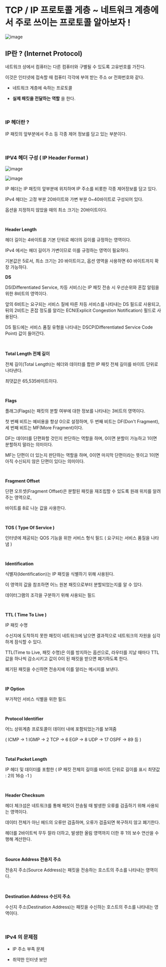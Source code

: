 # TCP / IP 프로토콜 게층 ~ 네트워크 계층에서 주로 쓰이는 프로토콜 알아보자 !

![image](https://github.com/lielocks/WIL/assets/107406265/0e089b0e-b133-4fed-913b-37f18e0544bd)


## IP란 ? (Internet Protocol)

네트워크 상에서 컴퓨터는 다른 컴퓨터와 구별될 수 있도록 고유번호를 가진다.

이것은 인터넷에 접속할 때 컴퓨터 각각에 부여 받는 주소 or 전화번호와 같다.

+ 네트워크 계층에 속하는 프로토콜

+ **실제 패킷을 전달하는 역할** 을 한다.

</br>

### IP 헤더란 ?

IP 패킷의 앞부분에서 주소 등 각종 제어 정보를 담고 있는 부분이다.

</br>

### IPV4 헤더 구성 ( IP Header Format )

![image](https://github.com/lielocks/WIL/assets/107406265/c8f3a77b-c977-4458-acf1-e8f599771ca6)

![image](https://github.com/lielocks/WIL/assets/107406265/e3eed27a-3bdb-4b7a-b38c-e20e4022f9ea)

IP 헤더는 IP 패킷의 앞부분에 위치하며 IP 주소를 비롯한 각종 제어정보를 담고 있다. 

IPv4 헤더는 고정 부분 20바이트와 가변 부분 0~40바이트로 구성되어 있다. 

옵션을 지정하지 않았을 때의 최소 크기는 20바이트이다.

</br>

**Header Length**

헤더 길이는 4바이트를 기본 단위로 헤더의 길이를 규정하는 영역이다.

IPv4 에서는 헤더 길이가 가변이므로 이를 규정하는 영역이 필요하다.

기본값은 5로서, 최소 크기는 20 바이트이고, 옵션 영역을 사용하면 60 바이트까지 확장 가능하다.
</br>


**DS**

DS(Differentiated Service, 차등 서비스)는 IP 패킷 전송 시 우선순위와 혼잡 알림을 위한 8비트의 영역이다. 

앞의 6비트는 요구되는 서비스 질에 따른 차등 서비스를 나타내는 DS 필드로 사용되고, 뒤의 2비트는 혼잡 정도를 알리는 ECN(Explicit Congestion Notification) 필드로 사용된다. 

DS 필드에는 서비스 품질 유형을 나타내는 DSCP(Differentiated Service Code Point) 값이 들어간다.

</br>


**Total Length 전체 길이**

전체 길이(Total Length)는 헤더와 데이터를 합한 IP 패킷 전체 길이를 바이트 단위로 나타낸다. 

최댓값은 65,535바이트이다.

<br>



**Flags**

플래그(Flags)는 패킷의 분할 여부에 대한 정보를 나타내는 3비트의 영역이다. 

첫 번째 비트는 예비용을 항상 0으로 설정하며, 두 번째 비트는 DF(Don't Fragment), 세 번째 비트는 MF(More Fragment)이다. 

DF는 데이터를 단편화할 것인지 판단하는 역할을 하며, 0이면 분할이 가능하고 1이면 분할하지 말라는 의미이다. 

MF는 단편이 더 있는지 판단하는 역할을 하며, 0이면 마지막 단편이라는 뜻이고 1이면 아직 수신되지 않은 단편이 있다는 의미이다.

</br>


**Fragment Offset**

단편 오프셋(Fragment Offset)은 분할된 패킷을 재조립할 수 있도록 원래 위치를 알려주는 영역으로, 

바이트를 8로 나눈 값을 사용한다.

</br>



**TOS ( Type Of Service )**

인터넷에 제공되는 QOS 기능을 위한 서비스 형식 필드 ( 요구되는 서비스 품질을 나타냄 )

</br>

**Identification**

식별자(Identification)는 IP 패킷을 식별하기 위해 사용된다. 

이 영역의 값을 참조하면 어느 원본 패킷으로부터 분할되었는지를 알 수 있다.

데이터그램의 조각을 구분하기 위해 사용되는 필드

</br>


**TTL ( Time To Live )**

IP 패킷 수명

수신지에 도착하지 못한 패킷이 네트워크에 남으면 결과적으로 네트워크의 자원을 심각하게 잠식할 수 있다. 

TTL(Time to Live, 패킷 수명)은 이를 방지하는 옵션으로, 라우터를 지날 때마다 TTL 값을 하나씩 감소시키고 값이 0이 된 패킷을 받으면 폐기하도록 한다. 

폐기된 패킷을 수신하면 전송지에 이를 알리는 메시지를 보낸다.

<br>

**IP Option**

부가적인 서비스 식별을 위한 필드

</br>

**Protocol Identifier**

어느 상위계층 프로토콜이 데이터 내에 포함되었는가를 보여줌

( ICMP -> 1 IGMP -> 2 TCP -> 6 EGP -> 8 UDP -> 17 OSPF -> 89 등 )

</br>

**Total Packet Length**

IP 헤더 및 데이터를 포함한 ( IP 패킷 전체의 길이를 바이트 단위로 길이를 표시 최댓값 : 2의 16승 -1 )

</br>


**Header Checksum**

헤더 체크섬은 네트워크를 통해 패킷이 전송될 때 발생한 오류를 검출하기 위해 사용되는 영역이다.

데이터 전체가 아닌 헤드의 오류만 검출하며, 오류가 검출되면 복구하지 않고 폐기한다.

헤더를 2바이트씩 무두 잘라 더하고, 발생한 올림 영역까지 더한 후 1의 보수 연산을 수행해 계산한다.

</br>


**Source Address 전송지 주소**

전송지 주소(Source Address)는 패킷을 전송하는 호스트의 주소를 나타내는 영역이다.

</br>


**Destination Address 수신지 주소**

수신지 주소(Destination Address)는 패킷을 수신하는 호스트의 주소를 나타내는 영역이다.


</br>

### IPv4 의 문제점

+ IP 주소 부족 문제

+ 취약한 인터넷 보안


